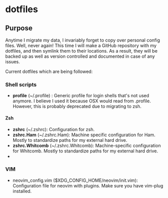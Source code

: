 # dotfiles
## Purpose

Anytime I migrate my data, I invariably forget to copy over personal config files. Well, never again! This time I will make a GitHub repository with my dotfiles, and then symlink them to their locations. As a result, they will be backed up as well as version controlled and documented in case of any issues.

Current dotfiles which are being followed:

### Shell scripts
- **profile** (~/.profile) : Generic profile for login shells that's not used anymore. I believe I used it because OSX would read from .profile. However, this is probably deprecated due to migrating to zsh.

#### Zsh

- **zshrc** (~/.zshrc): Configuration for zsh.
- **zshrc.Ham** (~/.zshrc.Ham): Machine specific configuration for Ham. Mostly to standardize paths for my external hard drive.
- **zshrc.Whitcomb** (~/.zshrc.Whitcomb): Machine-specific configuration for Whitcomb. Mostly to standardize paths for my external hard drive.
- 
### VIM
- neovim_config.vim ($XDG_CONFIG_HOME/neovim/init.vim): Configuration file for neovim with plugins. Make sure you have vim-plug installed.
